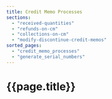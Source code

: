 ```yaml
---
title: Credit Memo Processes
sections:
  - "received-quantities"
  - "refunds-on-cm"
  - "collections-on-cm"
  - "modify-discontinue-credit-memos"
sorted_pages:
  - "credit_memo_processes"
  - "generate_serial_numbers"
---
```

# {{page.title}}
